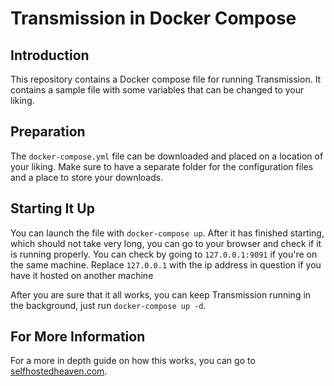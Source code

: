 # Transmission in Docker Compose
## Introduction
This repository contains a Docker compose file for running Transmission. It contains a sample file with some variables that can be changed to your liking.

## Preparation
The `docker-compose.yml` file can be downloaded and placed on a location of your liking. Make sure to have a separate folder for the configuration files and a place to store your downloads.

## Starting It Up
You can launch the file with `docker-compose up`. After it has finished starting, which should not take very long, you can go to your browser and check if it is running properly.
You can check by going to `127.0.0.1:9091` if you're on the same machine. Replace `127.0.0.1` with the ip address in question if you have it hosted on another machine

After you are sure that it all works, you can keep Transmission running in the background, just run `docker-compose up -d`.

## For More Information
For a more in depth guide on how this works, you can go to [selfhostedheaven.com](https://selfhostedheaven.com/posts/20220104-transmission-docker-compose/).
